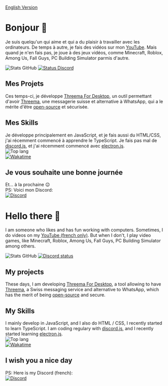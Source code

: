 [English Version](#hello-there-)

# Bonjour 👋
Je suis quelqu'un qui aime et qui a du plaisir à travailler avec les ordinateurs.
De temps à autre, je fais des vidéos sur mon [YouTube](https://youtube.com/c/GeekCornerYT). Mais quand je n'en fais pas, je joue à des jeux vidéos, comme Minecraft, Roblox, Among Us, Fall Guys, PC Building Simulator parmis d'autre.

![Stats GitHub](https://github-readme-stats.vercel.app/api?username=GeekCornerGH&count_private=true&show_icons=true&include_all_commits=true&theme=dark&hide_border=true)
[![Status Discord](https://lanyard.cnrad.dev/api/710836174050164757?theme=dark&animated=true&idleMessage=Actuellement%20indisponible)](https://discord.com/users/710836174050164757)

## Mes Projets
Ces temps-ci, je développe [Threema For Desktop](https://github.com/GeekCornerGH/threema-for-desktop), un outil permettant d'avoir [Threema](https://threema.ch/), une messagerie suisse et alternative à WhatsApp, qui a le mérite d'être [open-source](https://github.com/threema-ch/) et sécurisée.

## Mes Skills
Je développe principalement en JavaScript, et je fais aussi du HTML/CSS, j'ai récemment commencé à apprendre le TypeScript.
Je fais pas mal de [discord.js](https://discord.js.org), et j'ai récemment commencé avec [electron.js](https://electronjs.org).  
![Top lang](https://github-readme-stats.vercel.app/api/top-langs/?username=GeekCornerGH&langs_count=10&theme=dark&layout=compact&hide_border=true)  
[![Wakatime](https://github-readme-stats.vercel.app/api/wakatime?username=GeekCornerWT&theme=dark&hide_border=true)](https://wakatime.com/GeekCornerWT)

## Je vous souhaite une bonne journée
Et... à la prochaine 😉  
PS: Voici mon Discord:  
[![Discord](https://discord.com/api/guilds/714044475734753300/embed.png?style=banner3)](https://discord.gg/46zxhbK)


# Hello there 👋
I am someone who likes and has fun working with computers.
Sometimes, I do videos on my [YouTube (french only)](https://youtube.com/c/GeekCornerYT). But when I don't, I play video games, like Minecraft, Roblox, Among Us, Fall Guys, PC Building Simulator among others.  

![Stats GitHub](https://github-readme-stats.vercel.app/api?username=GeekCornerGH&count_private=true&show_icons=true&include_all_commits=true&theme=dark&hide_border=true)
[![Discord status](https://lanyard.cnrad.dev/api/710836174050164757?theme=dark&animated=true&idleMessage=Not%20avaliable%20for%20now)](https://discord.com/users/710836174050164757)

## My projects
These days, I am developing [Threema For Desktop](https://github.com/GeekCornerGH/threema-for-desktop), a tool allowing to have [Threema](https://threema.ch/), a Swiss messaging service and alternative to WhatsApp, which has the merit of being [open-source](https://github.com/threema-ch/) and secure.

## My Skills
I mainly develop in JavaScript, and I also do HTML / CSS, I recently started to learn TypeScript.
I am coding regulary with [discord.js](https://discord.js.org), and I recently started learning [electron.js](https://electronjs.org).  
![Top lang](https://github-readme-stats.vercel.app/api/top-langs/?username=GeekCornerGH&langs_count=10&theme=dark&layout=compact&hide_border=true)  
[![Wakatime](https://github-readme-stats.vercel.app/api/wakatime?username=GeekCornerWT&theme=dark&hide_border=true)](https://wakatime.com/GeekCornerWT)

## I wish you a nice day
PS: Here is my Discord (french):  
[![Discord](https://discord.com/api/guilds/714044475734753300/embed.png?style=banner3)](https://discord.gg/46zxhbK)
